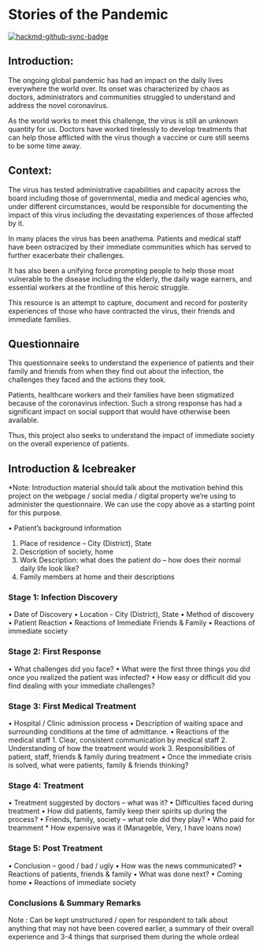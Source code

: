 # Stories of the Pandemic

[![hackmd-github-sync-badge](https://hackmd.io/vlyNaG2JS92VGT316gmvEA/badge)](https://hackmd.io/vlyNaG2JS92VGT316gmvEA)


## Introduction:
The ongoing global pandemic has had an impact on the daily lives everywhere the world over. Its onset was characterized by chaos as doctors, administrators and communities struggled to understand and address the novel coronavirus. 

As the world works to meet this challenge, the virus is still an unknown quantity for us. Doctors have worked tirelessly to develop treatments that can help those afflicted with the virus though a vaccine or cure still seems to be some time away. 

## Context: 
The virus has tested administrative capabilities and capacity across the board including those of governmental, media and medical agencies who, under different circumstances, would be responsible for documenting the impact of this virus including the devastating experiences of those affected by it. 

In many places the virus has been anathema. Patients and medical staff have been ostracized by their immediate communities which has served to further exacerbate their challenges. 

It has also been a unifying force prompting people to help those most vulnerable to the disease including the elderly, the daily wage earners, and essential workers at the frontline of this heroic struggle. 

This resource is an attempt to capture, document and record for posterity experiences of those who have contracted the virus, their friends and immediate families. 

## Questionnaire
This questionnaire seeks to understand the experience of patients and their family and friends from when they find out about the infection, the challenges they faced and the actions they took. 

Patients, healthcare workers and their families have been stigmatized because of the coronavirus infection. Such a strong response has had a significant impact on social support that would have otherwise been available. 

Thus, this project also seeks to understand the impact of immediate society on the overall experience of patients. 

## Introduction & Icebreaker
*Note:  Introduction material should talk about the motivation behind this project on the webpage / social media / digital property we’re using to administer the questionnaire. We can use the copy above as a starting point for this purpose. 

•	Patient’s background information 
1.	Place of residence – City (District), State
2.	Description of society, home
3.	Work Description: what does the patient do – how does their normal daily life look like?
4.	Family members at home and their descriptions


### Stage 1:  Infection Discovery
•	Date of Discovery
•	Location - City (District), State
•	Method of discovery
•	Patient Reaction
•	Reactions of Immediate Friends & Family
•	Reactions of immediate society

### Stage 2: First Response
•	What challenges did you face?
•	What were the first three things you did once you realized the patient was infected?
•	How easy or difficult did you find dealing with your immediate challenges?

### Stage 3: First Medical Treatment
•	Hospital / Clinic admission process
•	Description of waiting space and surrounding conditions at the time of admittance. 
•	Reactions of the medical staff
    1.	Clear, consistent communication by medical staff
    2.	Understanding of how the treatment would work
    3.	Responsibilities of patient, staff, friends & family during treatment
•	Once the immediate crisis is solved, what were patients, family & friends thinking?

### Stage 4: Treatment
•	Treatment suggested by doctors – what was it?
•	Difficulties faced during treatment
•	How did patients, family keep their spirits up during the process?
•	Friends, family, society – what role did they play?
•   Who paid for treamment
    *   How expensive was it (Manageble, Very, I have loans now)

### Stage 5: Post Treatment
•	Conclusion – good / bad / ugly
•	How was the news communicated?
•	Reactions of patients, friends & family
•	What was done next?
•	Coming home
•	Reactions of immediate society

### Conclusions & Summary Remarks 
Note :  Can be kept unstructured / open for respondent to talk about anything that may not have been covered earlier, a summary of their overall experience and 3-4 things that surprised them during the whole ordeal

